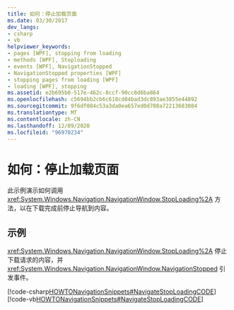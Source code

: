 ```yaml
---
title: 如何：停止加载页面
ms.date: 03/30/2017
dev_langs:
- csharp
- vb
helpviewer_keywords:
- pages [WPF], stopping from loading
- methods [WPF], Stoploading
- events [WPF], NavigationStopped
- NavigationStopped properties [WPF]
- stopping pages from loading [WPF]
- loading [WPF], stopping
ms.assetid: e2b695b0-517e-462c-8ccf-90cc8d6ba864
ms.openlocfilehash: c5694bb2cb6c618cd84bad3dc893ae3855e44892
ms.sourcegitcommit: 9f6df084c53a3da0ea657ed0d708a72213683084
ms.translationtype: MT
ms.contentlocale: zh-CN
ms.lasthandoff: 12/09/2020
ms.locfileid: "96970234"
---
```

# <a name="how-to-stop-a-page-from-loading"></a>如何：停止加载页面
此示例演示如何调用 <xref:System.Windows.Navigation.NavigationWindow.StopLoading%2A> 方法，以在下载完成前停止导航到内容。  
  
## <a name="example"></a>示例  
 <xref:System.Windows.Navigation.NavigationWindow.StopLoading%2A> 停止下载请求的内容，并 <xref:System.Windows.Navigation.NavigationWindow.NavigationStopped> 引发事件。  
  
 [!code-csharp[HOWTONavigationSnippets#NavigateStopLoadingCODE](~/samples/snippets/csharp/VS_Snippets_Wpf/HOWTONavigationSnippets/CSharp/MainWindow.xaml.cs#navigatestoploadingcode)]
 [!code-vb[HOWTONavigationSnippets#NavigateStopLoadingCODE](~/samples/snippets/visualbasic/VS_Snippets_Wpf/HOWTONavigationSnippets/visualbasic/mainwindow.xaml.vb#navigatestoploadingcode)]

